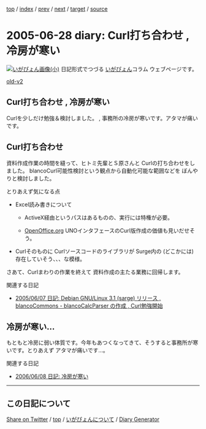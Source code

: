 [top](https://igapyon.github.io/diary/) 
 / [index](https://igapyon.github.io/diary/2005/index.html) 
 / [prev](https://igapyon.github.io/diary/2005/ig050624.html) 
 / [next](https://igapyon.github.io/diary/2005/ig050629.html) 
 / [target](https://igapyon.github.io/diary/2005/ig050628.html) 
 / [source](https://github.com/igapyon/diary/blob/gh-pages/2005/ig050628.html.src.md) 

2005-06-28 diary: Curl打ち合わせ , 冷房が寒い
=====================================================================================================
[![いがぴょん画像(小)](https://igapyon.github.io/diary/images/iga200306s.jpg "いがぴょん")](https://igapyon.github.io/diary/memo/memoigapyon.html) 日記形式でつづる [いがぴょん](https://igapyon.github.io/diary/memo/memoigapyon.html)コラム ウェブページです。

[old-v2](ig050628-orig.html)

## Curl打ち合わせ , 冷房が寒い

Curlを少しだけ勉強＆検討しました。 , 事務所の冷房が寒いです。アタマが痛いです。


## Curl打ち合わせ

資料作成作業の時間を縫って、ヒトミ先輩とＳ原さんと Curlの打ち合わせをしました。
blancoCurl可能性検討という観点から自動化可能な範囲などを ぼんやりと検討しました。

とりあえず気になる点

* Excel読み書きについて
  
  * ActiveX経由というパスはあるものの、実行には特権が必要。
    
  * [OpenOffice.org](http://ja.openoffice.org/) UNOインタフェースのCurl版作成の価値も見いだせそう。
  

  
* Curlそのものに Curlソースコードのライブラリが Surge内の (どこかには) 存在していそう、、、な模様。

さあて、Curlまわりの作業を終えて 資料作成の主たる業務に回帰します。

関連する日記

* [2005/06/07 日記: Debian GNU/Linux 3.1 (sarge) リリース , blancoCommons - blancoCalcParser の作成 , Curl勉強開始](ig050607.html)

## 冷房が寒い…

もともと冷房に弱い体質です。今年もあつくなってきて、そうすると事務所が寒いです。とりあえず アタマが痛いです…。

関連する日記

* [2006/06/08 日記: 冷房が寒い](../2006/ig060608.html)

----------------------------------------------------------------------------------------------------

## この日記について

[Share on Twitter](https://twitter.com/intent/tweet?hashtags=igapyon%2Cdiary%2C%E3%81%84%E3%81%8C%E3%81%B4%E3%82%87%E3%82%93&text=Curl%E6%89%93%E3%81%A1%E5%90%88%E3%82%8F%E3%81%9B+%2C+%E5%86%B7%E6%88%BF%E3%81%8C%E5%AF%92%E3%81%84&url=https%3A%2F%2Figapyon.github.io%2Fdiary%2F2005%2Fig050628.html) / [top](../index.html/) / [いがぴょんについて](https://igapyon.github.io/diary/memo/memoigapyon.html) / [Diary Generator](https://github.com/igapyon/igapyonv3)
